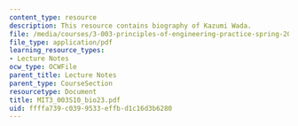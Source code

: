 ```yaml
---
content_type: resource
description: This resource contains biography of Kazumi Wada.
file: /media/courses/3-003-principles-of-engineering-practice-spring-2010/ffffa739c0399533effbd1c16d3b6280_MIT3_003S10_bio23.pdf
file_type: application/pdf
learning_resource_types:
- Lecture Notes
ocw_type: OCWFile
parent_title: Lecture Notes
parent_type: CourseSection
resourcetype: Document
title: MIT3_003S10_bio23.pdf
uid: ffffa739-c039-9533-effb-d1c16d3b6280
---
```

